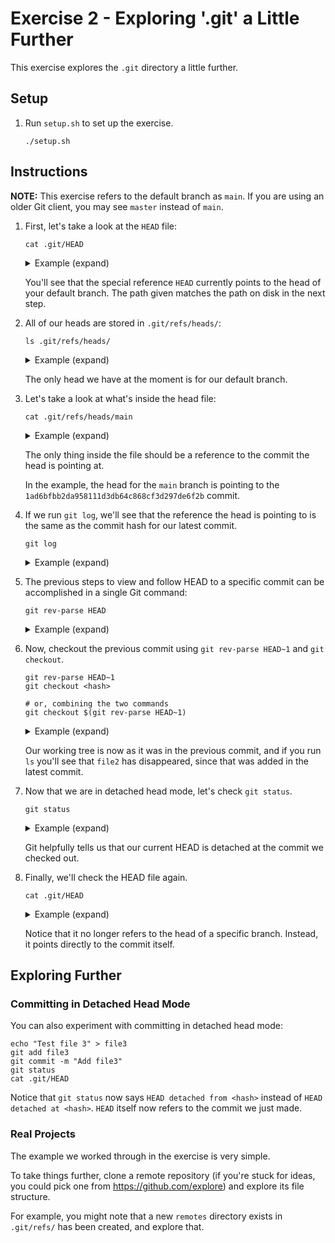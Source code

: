 # Exercise 2 - Exploring '.git' a Little Further

This exercise explores the `.git` directory a little further.

## Setup

1. Run `setup.sh` to set up the exercise.
    ```
    ./setup.sh
    ```

## Instructions

**NOTE:** This exercise refers to the default branch as `main`. If you are using an older Git client, you may see `master` instead of `main`.

1. First, let's take a look at the `HEAD` file:
    ```
    cat .git/HEAD
    ```
    <details>
    <summary>Example (expand)</summary>

    ```
    $ cat .git/HEAD
    ref: refs/heads/main
    ```

    </details>

    You'll see that the special reference `HEAD` currently points to the head of your default branch. The path given matches the path on disk in the next step.
2. All of our heads are stored in `.git/refs/heads/`:
    ```
    ls .git/refs/heads/
    ```

    <details>
    <summary>Example (expand)</summary>

    ```
    $ ls .git/refs/heads/
    main
    ```

    </details>

    The only head we have at the moment is for our default branch.
3. Let's take a look at what's inside the head file:
    ```
    cat .git/refs/heads/main
    ```

    <details>
    <summary>Example (expand)</summary>

    ```
    $ cat .git/refs/heads/main
    1ad6bfbb2da958111d3db64c868cf3d297de6f2b
    ```

    </details>

    The only thing inside the file should be a reference to the commit the head is pointing at.

    In the example, the head for the `main` branch is pointing to the `1ad6bfbb2da958111d3db64c868cf3d297de6f2b` commit.
4. If we run `git log`, we'll see that the reference the head is pointing to is the same as the commit hash for our latest commit.
    ```
    git log
    ```

    <details>
    <summary>Example (expand)</summary>

    ```
    $ git log
    commit 1ad6bfbb2da958111d3db64c868cf3d297de6f2b (HEAD -> main)
    Author: Neil Farrington <neil.farrington@moo.com>
    Date:   Wed Dec 23 15:50:57 2020 +0000

        Add file2
    [...]
    ```

    </details>

5. The previous steps to view and follow HEAD to a specific commit can be accomplished in a single Git command:
    ```
    git rev-parse HEAD
    ```

    <details>
    <summary>Example (expand)</summary>

    ```
    $ git rev-parse HEAD
    1ad6bfbb2da958111d3db64c868cf3d297de6f2b
    ```

    </details>
6. Now, checkout the previous commit using `git rev-parse HEAD~1` and `git checkout`.
    ```
    git rev-parse HEAD~1
    git checkout <hash>

    # or, combining the two commands
    git checkout $(git rev-parse HEAD~1)
    ```

    <details>
    <summary>Example (expand)</summary>

    ```
    $ git rev-parse HEAD~1
    9de806687387edb072fda6b0603daa6a8c147944
    ```

    ```
    $ git checkout 9de806687387edb072fda6b0603daa6a8c147944
    Note: switching to '9de806687387edb072fda6b0603daa6a8c147944'.

    You are in 'detached HEAD' state. You can look around, make experimental
    changes and commit them, and you can discard any commits you make in this
    state without impacting any branches by switching back to a branch.

    If you want to create a new branch to retain commits you create, you may
    do so (now or later) by using -c with the switch command. Example:

      git switch -c <new-branch-name>

    Or undo this operation with:

      git switch -

    HEAD is now at 9de8066 Add file1
    ```

    </details>

    Our working tree is now as it was in the previous commit, and if you run `ls` you'll see that `file2` has disappeared, since that was added in the latest commit.

7. Now that we are in detached head mode, let's check `git status`.

    ```
    git status
    ```

    <details>
    <summary>Example (expand)</summary>

    ```
    $ git status
    HEAD detached at 9de8066
    nothing to commit, working tree clean
    ```

    </details>

    Git helpfully tells us that our current HEAD is detached at the commit we checked out.

8. Finally, we'll check the HEAD file again.

    ```
    cat .git/HEAD
    ```

    <details>
    <summary>Example (expand)</summary>

    ```
    $ cat .git/HEAD
    9de806687387edb072fda6b0603daa6a8c147944
    ```

    </details>

    Notice that it no longer refers to the head of a specific branch. Instead, it points directly to the commit itself.

## Exploring Further

### Committing in Detached Head Mode

You can also experiment with committing in detached head mode:

```
echo "Test file 3" > file3
git add file3
git commit -m "Add file3"
git status
cat .git/HEAD
```

Notice that `git status` now says `HEAD detached from <hash>` instead of `HEAD detached at <hash>`. `HEAD` itself now refers to the commit we just made.

### Real Projects

The example we worked through in the exercise is very simple.

To take things further, clone a remote repository (if you're stuck for ideas, you could pick one from <https://github.com/explore>) and explore its file structure.

For example, you might note that a new `remotes` directory exists in `.git/refs/` has been created, and explore that.
